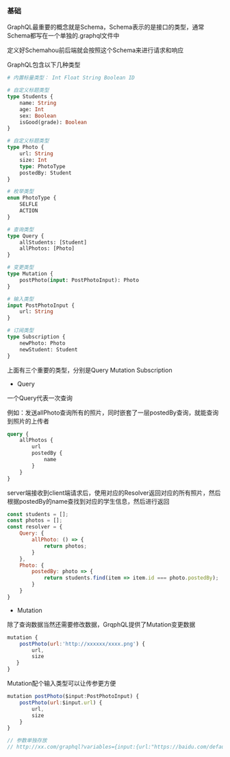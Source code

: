 ### 基础

GraphQL最重要的概念就是Schema，Schema表示的是接口的类型，通常Schema都写在一个单独的.graphql文件中

定义好Schemahou前后端就会按照这个Schema来进行请求和响应

GraphQL包含以下几种类型

``` graphql
# 内置标量类型： Int Float String Boolean ID

# 自定义标题类型
type Students {
	name: String
	age: Int
	sex: Boolean
	isGood(grade): Boolean
}

# 自定义标题类型
type Photo {
	url: String
	size: Int
	type: PhotoType
	postedBy: Student
}

# 枚举类型
enum PhotoType {
	SELFLE
	ACTION
}

# 查询类型
type Query {
	allStudents: [Student]
	allPhotos: [Photo]
}

# 变更类型
type Mutation {
	postPhoto(input: PostPhotoInput): Photo
}

# 输入类型
input PostPhotoInput {
	url: String
}

# 订阅类型
type Subscription {
	newPhoto: Photo
	newStudent: Student
}
```

上面有三个重要的类型，分别是Query Mutation Subscription



- Query

一个Query代表一次查询

例如：发送allPhoto查询所有的照片，同时嵌套了一层postedBy查询，就能查询到照片的上传者

```graphql
query {
	allPhotos {
		url
		postedBy {
			name
		}
	}
}
```

server端接收到client端请求后，使用对应的Resolver返回对应的所有照片，然后根据postedBy的name查找到对应的学生信息，然后进行返回

```javascript
const students = [];
const photos = [];
const resolver = {
    Query: {
    	allPhoto: () => {
            return photos;
        }
	},
    Photo: {
        postedBy: photo => {
            return students.find(item => item.id === photo.postedBy);
        }
    }
}
```



- Mutation

除了查询数据当然还需要修改数据，GrqphQL提供了Mutation变更数据

```javascript
mutation {
    postPhoto(url:'http://xxxxxx/xxxx.png') {
        url,
        size
   }
}
```

Mutation配个输入类型可以让传参更方便

``` javascript
mutation postPhoto($input:PostPhotoInput) {
    postPhoto(url:$input.url) {
        url,
        size
    }
}

// 参数单独存放
// http://xx.com/graphql?variables={input:{url:"https://baidu.com/defaul.png"}}
```

